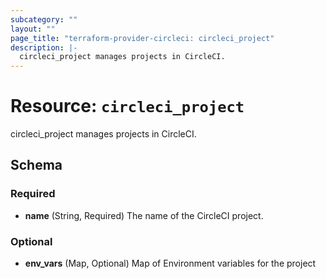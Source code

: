 ```yaml
---
subcategory: ""
layout: ""
page_title: "terraform-provider-circleci: circleci_project"
description: |-
  circleci_project manages projects in CircleCI.
---
```


# Resource: `circleci_project`

circleci_project manages projects in CircleCI.

## Schema

### Required

- **name** (String, Required) The name of the CircleCI project.

### Optional

- **env_vars** (Map, Optional) Map of Environment variables for the project 

